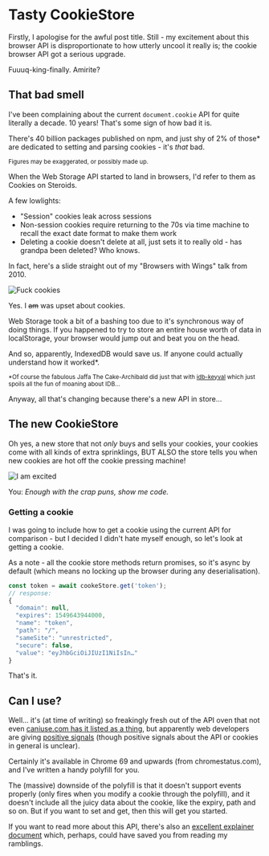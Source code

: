 # Tasty CookieStore

Firstly, I apologise for the awful post title. Still - my excitement about this browser API is disproportionate to how utterly uncool it really is; the cookie browser API got a serious upgrade.

Fuuuq-king-finally. Amirite?

<!--more-->

## That bad smell

I've been complaining about the current `document.cookie` API for quite literally a decade. 10 years! That's some sign of how bad it is.

There's 40 billion packages published on npm, and just shy of 2% of those* are dedicated to setting and parsing cookies - it's _that_ bad.

<small>Figures may be exaggerated, or possibly made up.</small>

When the Web Storage API started to land in browsers, I'd refer to them as Cookies on Steroids.

A few lowlights:

- "Session" cookies leak across sessions
- Non-session cookies require returning to the 70s via time machine to recall the exact date format to make them work
- Deleting a cookie doesn't delete at all, just sets it to really old - has grandpa been deleted? Who knows.

In fact, here's a slide straight out of my "Browsers with Wings" talk from 2010.

![Fuck cookies](/images/f-cookies.jpg)

Yes. I ~~am~~ was upset about cookies.

Web Storage took a bit of a bashing too due to it's synchronous way of doing things. If you happened to try to store an entire house worth of data in localStorage, your browser would jump out and beat you on the head.

And so, apparently, IndexedDB would save us. If anyone could actually understand how it worked*.

<small>*Of course the fabulous Jaffa The Cake-Archibald did just that with [idb-keyval](https://github.com/jakearchibald/idb-keyval) which just spoils all the fun of moaning about IDB…</small>

Anyway, all that's changing because there's a new API in store…

## The new CookieStore

Oh yes, a new store that not _only_ buys and sells your cookies, your cookies come with all kinds of extra sprinklings, BUT ALSO the store tells you when new cookies are hot off the cookie pressing machine!

![I am excited](/images/excited.gif)

You: *Enough with the crap puns, show me code.*

### Getting a cookie

I was going to include how to get a cookie using the current API  for comparison - but I decided I didn't hate myself enough, so let's look at getting a cookie.

As a note - all the cookie store methods return promises, so it's async by default (which means no locking up the browser during any deserialisation).

```js
const token = await cookeStore.get('token');
// response:
{
  "domain": null,
  "expires": 1549643944000,
  "name": "token",
  "path": "/",
  "sameSite": "unrestricted",
  "secure": false,
  "value": "eyJhbGciOiJIUzI1NiIsIn…"
}
```

That's it.

## Can I use?

Well… it's (at time of writing) so freakingly fresh out of the API oven that not even [caniuse.com has it listed as a thing](https://caniuse.com/#search=cookiestore), but apparently web developers are giving [positive signals](https://www.chromestatus.com/feature/5658847691669504) (though positive signals about the API or cookies in general is unclear).

Certainly it's available in Chrome 69 and upwards (from chromestatus.com), and I've written a handy polyfill for you. 

The (massive) downside of the polyfill is that it doesn't support events properly (only fires when you modify a cookie through the polyfill), and it doesn't include all the juicy data about the cookie, like the expiry, path and so on. But if you want to set and get, then this will get you started.

If you want to read more about this API, there's also an [excellent explainer document](https://wicg.github.io/cookie-store/explainer.html) which, perhaps, could have saved you from reading my ramblings.